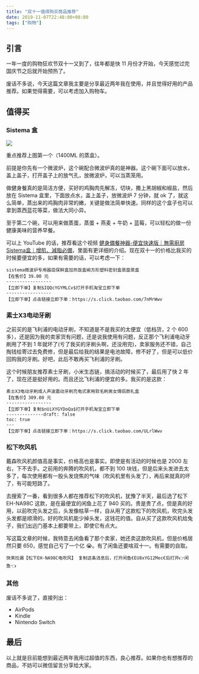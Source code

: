 ```yaml
---
title: "双十一值得购买商品推荐"
date: 2019-11-07T22:48:00+08:00
tags: ["购物"] 
---
```



## 引言

一年一度的购物狂欢节双十一又到了，往年都是快 11 月份才开始，今天感觉过完国庆节之后就开始预热了。

废话不多说，今天这篇文章我主要是分享最近两年我在使用，并且觉得好用的产品推荐。如果觉得需要，可以考虑加入购物车。

<!--more-->

## 值得买

### Sistema 盒

![](https://blog-1251237404.cos.ap-guangzhou.myqcloud.com/IMG_2142.jpg)

重点推荐上图第一个（1400ML 的蒸盒）。

前提是你先有一个微波炉，这个碗配合微波炉真的是神器。这个碗下面可以放水，盖上盖子，打开盖子上的放气孔，放微波炉，可以当蒸笼用。

做健身餐真的是简洁方便，买好的鸡胸肉先解冻，切块，撒上黑胡椒和椒盐，然后放在 Sistema 盒里，下面放点水，盖上盖子，放微波炉 7 分钟，就 ok 了，就这么简单，蒸出来的鸡胸肉非常的嫩，关键是做法简单快速。同样的这个盒子也可以拿到蒸西蓝花等菜，做法大同小异。

至于第二个碗，可以用来做蒸蛋，蒸蛋 + 燕麦 + 牛奶 + 蓝莓，可以轻松的做一份健康美味的营养早餐。

可以上 YouTube 的话，推荐看这个视频 [健身備餐神器-便宜快速版｜無需廚房Sistema盒｜增肌、減脂必備](https://www.youtube.com/watch?v=tzE6J8P7NR4)，里面有更详细的介绍。现在双十一的价格比我买的时候要便宜的多，如果有需要的话，可以考虑一下：

```
sistema微波炉专用器皿保鲜盒加热饭盒碗方形塑料密封盒蒸盘蒸盒
【在售价】39.00 元
-----------------
【立即下单】复制$IQQcYGYMLCv$打开手机淘宝立即下单
-----------------
【立即下单】点击链接立即下单：https://s.click.taobao.com/7nMrWwv
```

### 素士X3电动牙刷

之前买的是飞利浦的电动牙刷，不知道是不是我买的太便宜（低档货，2 个 600 多），还是因为我的卖家货有问题，还是说我使用有问题，反正那个飞利浦电动牙刷用了不到 1 年就坏了(亏了我买的牙刷头啊，还没用完)，卖家服务还不错，自己掏钱给寄过去免费修，但是最后给我的结果是电池故障，修不好了，但是可以低价回购我的牙刷。好吧，此后不敢再买飞利浦的牙刷。

这个时候朋友推荐素士牙刷，小米生态链，搞活动的时候买了，最后用了快 2 年了，现在还是挺好用的。而且还比飞利浦的便宜的多。我买的是这款：

```
素士X3电动牙刷成人声波震动牙刷充电式家用软毛刷男女情侣款礼盒
【在售价】309.00 元
-----------------
【立即下单】复制$nUiXYGYDoQa$打开手机淘宝立即下单
--------------draft: false
toc: true
---
【立即下单】点击链接立即下单：https://s.click.taobao.com/ULrlWwv
```

### 松下吹风机

戴森吹风机颜值高是事实，价格高也是事实。即使是有活动的时候也是 2000 左右，下不去手。之前用的奔腾的吹风机，都不到 100 块钱，但是后来头发进去太多了，每次使用都有一股头发烧焦的气味（吹风机里有头发了），再后来就真的坏了，有可能短路了。

去搜索了一番，看到很多人都在推荐松下的吹风机，犹豫了半天，最后选了松下 EH-NA98C 这款，是在最便宜的闲鱼上花了 940 买的。贵是贵了点，但是真的好用，以前吹完头发之后，头发像枯草一样，自从用了这款松下的吹风机，吹完头发头发都是顺滑的。好的吹风机能少掉头发，这钱花的值。自从买了这款吹风机给兔子，我们出远门基本上都要带上，即使它有点大。

写这篇文章的时候，我特意去闲鱼看了那个卖家，她还卖这款吹风机，但是价格居然只要 650，感觉自己亏了一个亿 😭。有了闲鱼还要啥双十一。有需要的自取。

```
快来捡漏【松下EH-NA98C电吹风】 复制这条消息后，打开闲鱼€EU8xYG12Mec€后打开👉闲鱼👈
```

### 其他

废话不多说了，直接列出：

- AirPods
- Kindle
- Nintendo Switch

## 最后

以上就是目前能想到最近两年我用过超值的东西，良心推荐。如果你也有想推荐的商品，不妨可以微信留言分享给大家。